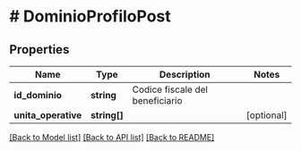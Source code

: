 # # DominioProfiloPost

## Properties

Name | Type | Description | Notes
------------ | ------------- | ------------- | -------------
**id_dominio** | **string** | Codice fiscale del beneficiario |
**unita_operative** | **string[]** |  | [optional]

[[Back to Model list]](../../README.md#models) [[Back to API list]](../../README.md#endpoints) [[Back to README]](../../README.md)
